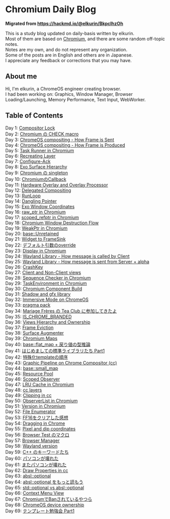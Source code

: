 # Chromium Daily Blog

**Migrated from https://hackmd.io/@elkurin/BkpclhzOh**

This is a study blog updated on daily-basis written by elkurin.  
Most of them are based on [Chromium](https://source.chromium.org/chromium/chromium/src), and there are some random off-topic notes.  
Notes are my own, and do not represent any organization.  
Some of the posts are in English and others are in Japanese.  
I appreciate any feedback or corrections that you may have.

## About me
Hi, I'm elkurin, a ChromeOS engineer creating browser.  
I had been working on: Graphics, Window Manager, Browser Loading/Launching, Memory Performance, Text Input, WebWorker.

## Table of Contents
Day 1: [Compositor Lock](/day1.md)  
Day 2: [Chromium の CHECK macro](/day2.md)  
Day 3: [ChromeOS compositing - How Frame is Sent](/day3.md)  
Day 4: [ChromeOS compositing - How Frame is Produced](/day4.md)  
Day 5: [Task Runner in Chromium](/day5.md)  
Day 6: [Recreating Layer](/day6.md)  
Day 7: [Configure-Ack](/day7.md)  
Day 8: [Exo Surface Hierarchy](/day8.md)  
Day 9: [Chromium の singleton](/day9.md)  
Day 10: [ChromiumのCallback](/day10.md)  
Day 11: [Hardware Overlay and Overlay Processor](/day11.md)  
Day 12: [Delegated Compositing](/day12.md)  
Day 13: [RunLoop](/day13.md)  
Day 14: [Dangling Pointer](/day14.md)  
Day 15: [Exo Window Coordinates](/day15.md)  
Day 16: [raw_ptr in Chromium](/day16.md)  
Day 17: [scoped_refptr in Chromium](/day17.md)  
Day 18: [Chromium Window Destruction Flow](/day18.md)  
Day 19: [WeakPtr in Chromium](/day19.md)  
Day 20: [base::Unretained](/day20.md)  
Day 21: [Widget to FrameSink](/day21.md)  
Day 22: [デフォルト引数のoverride](/day22.md)  
Day 23: [Display in Chromium](/day23.md)  
Day 24: [Wayland Library - How message is called by Client](/day24.md)  
Day 25: [Wayland Library - How message is sent from Server + alpha](/day25.md)  
Day 26: [CrashKey](/day26.md)  
Day 27: [Client and Non-Client views](/day27.md)  
Day 28: [Sequence Checker in Chromium](/day28.md)  
Day 29: [TaskEnvironment in Chromium](/day29.md)  
Day 30: [Chromium Component Build](/day30.md)  
Day 31: [Shadow and gfx library](/day31.md)  
Day 32: [Immersive Mode on ChromeOS](/day32.md)  
Day 33: [pragma pack](/day33.md)  
Day 34: [Mariage Frères の Tea Club に参加してきたよ](https://elkurin.hatenablog.com/entry/2023/06/28/235656)  
Day 35: [IS_CHROME_BRANDED](/day35.md)  
Day 36: [Views Hierarchy and Ownership](/day36.md)  
Day 37: [Frame Eviction](/day37.md)  
Day 38: [Surface Augmenter](/day38.md)  
Day 39: [Chromium Maps](/day39.md)  
Day 40: [base::flat_map + 戻り値の型推論](/day40.md)  
Day 41: [はじめましての標準ライブラリたち Part1](/day41.md)  
Day 42: [特殊化templateの順序](/day42.md)  
Day 43: [Graphic Pipeline on Chrome Compositor (cc)](/day43.md)  
Day 44: [base::small_map](/day44.md)  
Day 45: [Resource Pool](/day45.md)  
Day 46: [Scoped Observer](/day46.md)  
Day 47: [LRU Cache in Chromium](/day47.md)  
Day 48: [cc layers](/day48.md)  
Day 49: [Clipping in cc](/day49.md)  
Day 50: [ObserverList in Chromium](/day50.md)  
Day 51: [Version in Chromium](/day51.md)  
Day 52: [File Enumerator](/day52.md)  
Day 53: [FF16をクリアした感想](https://elkurin.hatenablog.com/entry/2023/07/17/232558)  
Day 54: [Dragging in Chrome](/day54.md)  
Day 55: [Pixel and dip coordinates](/day55.md)  
Day 56: [Browser Test のマクロ](/day56.md)  
Day 57: [Browser Manager](/day57.md)  
Day 58: [Wayland version](/day58.md)  
Day 59: [C++ のキーワードたち](/day59.md)  
Day 60: [パソコンが壊れた](/day60.md)  
Day 61: [またパソコンが壊れた](/day61.md)  
Day 62: [Draw Properties in cc](/day62.md)  
Day 63: [absl::optional](/day63.md)  
Day 64: [absl::optional をもっと読もう](/day64.md)  
Day 65: [std::optional vs absl::optional](/day65.md)  
Day 66: [Context Menu View](/day66.md)  
Day 67: [ChromiumでBanされているやつら](/day67.md)  
Day 68: [ChromeOS device ownership](/day68.md)  
Day 69: [テンプレート勉強会 Part1](/day69.md)  
